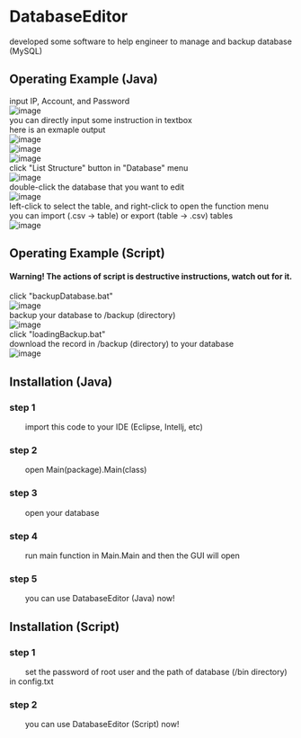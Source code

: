 # DatabaseEditor
developed some software to help engineer to manage and backup database (MySQL)


## Operating Example (Java)
input IP, Account, and Password  
![image](https://github.com/SNinjo/DatabaseEditor/blob/main/img/flowchart01.png)  
you can directly input some instruction in textbox  
here is an exmaple output  
![image](https://github.com/SNinjo/DatabaseEditor/blob/main/img/flowchart02.png)  
![image](https://github.com/SNinjo/DatabaseEditor/blob/main/img/flowchart03.png)  
![image](https://github.com/SNinjo/DatabaseEditor/blob/main/img/flowchart04.png)  
click "List Structure" button in "Database" menu  
![image](https://github.com/SNinjo/DatabaseEditor/blob/main/img/flowchart05.png)  
double-click the database that you want to edit  
![image](https://github.com/SNinjo/DatabaseEditor/blob/main/img/flowchart06.png)  
left-click to select the table, and right-click to open the function menu  
you can import (.csv -> table) or export (table -> .csv) tables  
![image](https://github.com/SNinjo/DatabaseEditor/blob/main/img/flowchart07.png)  

## Operating Example (Script)
#### Warning! The actions of script is destructive instructions, watch out for it.  
click "backupDatabase.bat"  
![image](https://github.com/SNinjo/DatabaseEditor/blob/main/img/flowchart2-01.png)  
backup your database to /backup (directory)  
![image](https://github.com/SNinjo/DatabaseEditor/blob/main/img/flowchart2-02.png)  
click "loadingBackup.bat"  
download the record in /backup (directory) to your database  
![image](https://github.com/SNinjo/DatabaseEditor/blob/main/img/flowchart2-03.png)  


## Installation (Java)

### step 1
&emsp;&emsp;import this code to your IDE (Eclipse, Intellj, etc)
### step 2
&emsp;&emsp;open Main(package).Main(class)
### step 3
&emsp;&emsp;open your database
### step 4
&emsp;&emsp;run main function in Main.Main and then the GUI will open
### step 5
&emsp;&emsp;you can use DatabaseEditor (Java) now!
  
  
## Installation (Script)

### step 1
&emsp;&emsp;set the password of root user and the path of database (/bin directory) in config.txt
### step 2
&emsp;&emsp;you can use DatabaseEditor (Script) now!
